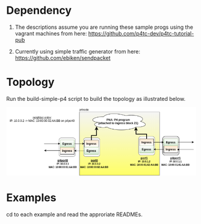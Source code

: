 # Dependency

1) The descriptions assume you are running these sample progs using the vagrant
machines from here:
https://github.com/p4tc-dev/p4tc-tutorial-pub

2) Currently using simple traffic generator from here:
https://github.com/ebiken/sendpacket

# Topology

Run the build-simple-p4 script to build the topology as illustrated below.

<img src="./P4node.png">

# Examples

cd to each example and read the approriate READMEs.
